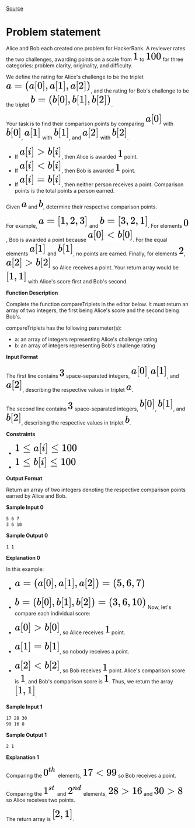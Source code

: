 [Source](https://www.hackerrank.com/challenges/compare-the-triplets)
# Problem statement
Alice and Bob each created one problem for HackerRank. A reviewer rates the two challenges, awarding points on a scale from ![](./Resources/Element1.svg) to ![](./Resources/Element2.svg) for three categories: problem clarity, originality, and difficulty. 

We define the rating for Alice's challenge to be the triplet ![](./Resources/Element3.svg), and the rating for Bob's challenge to be the triplet ![](./Resources/Element4.svg).

Your task is to find their comparison points by comparing ![](./Resources/Element5.svg) with ![](./Resources/Element6.svg), ![](./Resources/Element7.svg) with ![](./Resources/Element8.svg), and ![](./Resources/Element9.svg) with ![](./Resources/Element10.svg). 


* If ![](./Resources/Element11.svg), then Alice is awarded ![](./Resources/Element12.svg) point. 
* If ![](./Resources/Element13.svg), then Bob is awarded ![](./Resources/Element14.svg) point. 
* If ![](./Resources/Element15.svg), then neither person receives a point.
Comparison points is the total points a person earned.

Given ![](./Resources/Element16.svg) and ![](./Resources/Element17.svg), determine their respective comparison points.

For example, ![](./Resources/Element18.svg) and ![](./Resources/Element19.svg).  For elements ![](./Resources/Element20.svg), Bob is awarded a point because ![](./Resources/Element21.svg).  For the equal elements ![](./Resources/Element22.svg) and ![](./Resources/Element23.svg), no points are earned.  Finally, for elements ![](./Resources/Element24.svg), ![](./Resources/Element25.svg) so Alice receives a point.  Your return array would be ![](./Resources/Element26.svg) with Alice's score first and Bob's second.  


**Function Description**

Complete the function compareTriplets in the editor below.  It must return an array of two integers, the first being Alice's score and the second being Bob's.  

compareTriplets has the following parameter(s):


* a: an array of integers representing Alice's challenge rating  
* b: an array of integers representing Bob's challenge rating  

**Input Format**

The first line contains ![](./Resources/Element27.svg) space-separated integers, ![](./Resources/Element28.svg), ![](./Resources/Element29.svg), and ![](./Resources/Element30.svg), describing the respective values in triplet ![](./Resources/Element31.svg). 


The second line contains ![](./Resources/Element32.svg) space-separated integers, ![](./Resources/Element33.svg), ![](./Resources/Element34.svg), and ![](./Resources/Element35.svg), describing the respective values in triplet ![](./Resources/Element36.svg).


**Constraints**


* ![](./Resources/Element37.svg)
* ![](./Resources/Element38.svg)

**Output Format**

Return an array of two integers denoting the respective comparison points earned by Alice and Bob.


**Sample Input 0**

```
5 6 7
3 6 10
```

**Sample Output 0**

```
1 1
```

**Explanation 0**

In this example: 


* ![](./Resources/Element39.svg)
* ![](./Resources/Element40.svg)
Now, let's compare each individual score:


* ![](./Resources/Element41.svg), so Alice receives ![](./Resources/Element42.svg) point.
* ![](./Resources/Element43.svg), so nobody receives a point.
* ![](./Resources/Element44.svg), so Bob receives ![](./Resources/Element45.svg) point.
Alice's comparison score is ![](./Resources/Element46.svg), and Bob's comparison score is ![](./Resources/Element47.svg). Thus, we return the array ![](./Resources/Element48.svg).  


**Sample Input 1**

```
17 28 30
99 16 8
```

**Sample Output 1**

```
2 1
```

**Explanation 1**

Comparing the ![](./Resources/Element49.svg) elements, ![](./Resources/Element50.svg) so Bob receives a point. 


Comparing the ![](./Resources/Element51.svg) and ![](./Resources/Element52.svg) elements, ![](./Resources/Element53.svg) and ![](./Resources/Element54.svg) so Alice receives two points. 


The return array is ![](./Resources/Element55.svg).  

